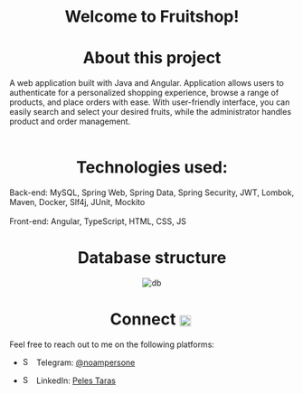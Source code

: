 ## <h1 align="center" style="font-color: red;">Welcome to Fruitshop! </h1>

<h1 align="center">About this project</h1>
A web application built with Java and Angular. Application allows users to authenticate for a personalized shopping experience, browse a range of products, and place orders with ease. With user-friendly interface, you can easily search and select your desired fruits, while the administrator handles product and order management.
<br></br>

## <h1 align="center">Technologies used:</h1>
Back-end: MySQL, Spring Web, Spring Data, Spring Security, JWT, Lombok, Maven, Docker, Slf4j, JUnit, Mockito
<br></br>
Front-end: Angular, TypeScript, HTML, CSS, JS

## <h1 align="center">Database structure</h1>
<p align="center">
  <img src="https://github.com/peles-taras/Fruit_Shop/assets/92885035/9650e57b-0e7a-457c-9f9c-8a9566f98a01" alt="db">
</p>

## <h1 align="center">Connect <img src="https://github.com/peles-taras/peles-taras/assets/92885035/524e4e12-adf9-4ea2-8133-cc61ca2b4db6" alt="Shop Icon" style="height: 20px; width: 20px; vertical-align: middle; margin-right: 5px;"></h1>
Feel free to reach out to me on the following platforms:

- <img src="https://github.com/peles-taras/peles-taras/assets/92885035/b4e764ad-7152-41d2-877e-09219ba31688" alt="Shop Icon" style="height: 15px; width: 15px; margin-right: 5px;"> Telegram: [@noampersone](https://t.me/noampersone) 

- <img src="https://github.com/peles-taras/peles-taras/assets/92885035/94e4720e-803b-473c-a4c0-e0bcda67f7da" alt="Shop Icon" style="height: 15px; width: 15px; margin-right: 5px;">  LinkedIn: [Peles Taras](https://www.linkedin.com/in/taras-peles) 
